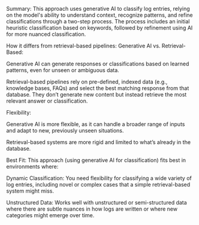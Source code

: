 Summary:
This approach uses generative AI to classify log entries, relying on the model's ability to understand context, recognize patterns, and refine classifications through a two-step process. The process includes an initial heuristic classification based on keywords, followed by refinement using AI for more nuanced classification.

How it differs from retrieval-based pipelines:
Generative AI vs. Retrieval-Based:

Generative AI can generate responses or classifications based on learned patterns, even for unseen or ambiguous data.

Retrieval-based pipelines rely on pre-defined, indexed data (e.g., knowledge bases, FAQs) and select the best matching response from that database. They don’t generate new content but instead retrieve the most relevant answer or classification.

Flexibility:

Generative AI is more flexible, as it can handle a broader range of inputs and adapt to new, previously unseen situations.

Retrieval-based systems are more rigid and limited to what’s already in the database.

Best Fit:
This approach (using generative AI for classification) fits best in environments where:

Dynamic Classification: You need flexibility for classifying a wide variety of log entries, including novel or complex cases that a simple retrieval-based system might miss.

Unstructured Data: Works well with unstructured or semi-structured data where there are subtle nuances in how logs are written or where new categories might emerge over time.